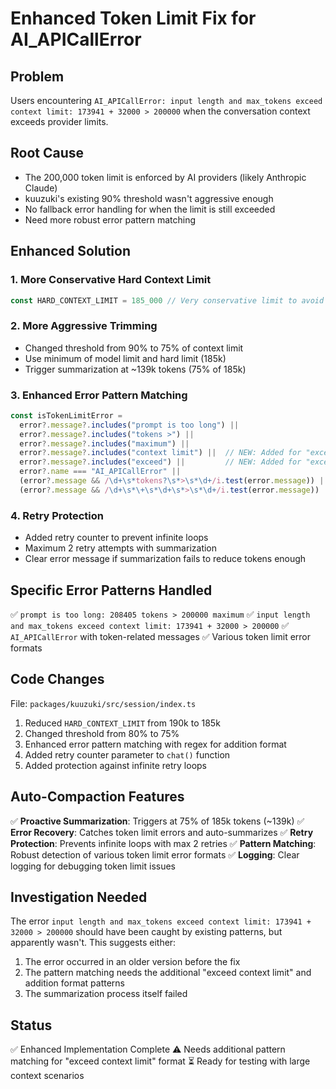 # Enhanced Token Limit Fix for AI_APICallError

## Problem
Users encountering `AI_APICallError: input length and max_tokens exceed context limit: 173941 + 32000 > 200000` when the conversation context exceeds provider limits.

## Root Cause
- The 200,000 token limit is enforced by AI providers (likely Anthropic Claude)
- kuuzuki's existing 90% threshold wasn't aggressive enough
- No fallback error handling for when the limit is still exceeded
- Need more robust error pattern matching

## Enhanced Solution

### 1. More Conservative Hard Context Limit
```typescript
const HARD_CONTEXT_LIMIT = 185_000 // Very conservative limit to avoid 200k API errors
```

### 2. More Aggressive Trimming
- Changed threshold from 90% to 75% of context limit
- Use minimum of model limit and hard limit (185k)
- Trigger summarization at ~139k tokens (75% of 185k)

### 3. Enhanced Error Pattern Matching
```typescript
const isTokenLimitError = 
  error?.message?.includes("prompt is too long") ||
  error?.message?.includes("tokens >") ||
  error?.message?.includes("maximum") ||
  error?.message?.includes("context limit") ||  // NEW: Added for "exceed context limit"
  error?.message?.includes("exceed") ||         // NEW: Added for "exceed" errors
  error?.name === "AI_APICallError" ||
  (error?.message && /\d+\s*tokens?\s*>\s*\d+/i.test(error.message)) ||
  (error?.message && /\d+\s*\+\s*\d+\s*>\s*\d+/i.test(error.message))  // NEW: For "173941 + 32000 > 200000"
```

### 4. Retry Protection
- Added retry counter to prevent infinite loops
- Maximum 2 retry attempts with summarization
- Clear error message if summarization fails to reduce tokens enough

## Specific Error Patterns Handled
✅ `prompt is too long: 208405 tokens > 200000 maximum`
✅ `input length and max_tokens exceed context limit: 173941 + 32000 > 200000`
✅ `AI_APICallError` with token-related messages
✅ Various token limit error formats

## Code Changes
File: `packages/kuuzuki/src/session/index.ts`

1. Reduced `HARD_CONTEXT_LIMIT` from 190k to 185k
2. Changed threshold from 80% to 75%
3. Enhanced error pattern matching with regex for addition format
4. Added retry counter parameter to `chat()` function
5. Added protection against infinite retry loops

## Auto-Compaction Features
✅ **Proactive Summarization**: Triggers at 75% of 185k tokens (~139k)
✅ **Error Recovery**: Catches token limit errors and auto-summarizes
✅ **Retry Protection**: Prevents infinite loops with max 2 retries
✅ **Pattern Matching**: Robust detection of various token limit error formats
✅ **Logging**: Clear logging for debugging token limit issues

## Investigation Needed
The error `input length and max_tokens exceed context limit: 173941 + 32000 > 200000` should have been caught by existing patterns, but apparently wasn't. This suggests either:

1. The error occurred in an older version before the fix
2. The pattern matching needs the additional "exceed context limit" and addition format patterns
3. The summarization process itself failed

## Status
✅ Enhanced Implementation Complete
⚠️ Needs additional pattern matching for "exceed context limit" format
⏳ Ready for testing with large context scenarios